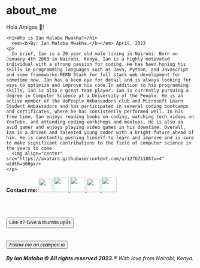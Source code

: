 # about_me
<html>
  <head>
     <p>
      Hola Amigos 👋!
    </p>
  </head>
  <body>

    <h1>Who is Ian Maloba Mwakha?</h1>
      <em><b>By: Ian Maloba Mwakha.</b></em> April, 2023
    <p>
      In brief, Ian is a 20 year old male living in Nairobi. Born on January 4th 2003 in Nairobi, Kenya. Ian is a highly motivated individual with a strong passion for coding. He has been honing his skills in programming languages such as Java, Python, and Javascript and some frameworks-MERN Stack for full stack web development for sometime now. Ian has a keen eye for detail and is always looking for ways to optimize and improve his code.In addition to his programming skills, Ian is also a great team player. Ian is currently pursuing a degree in Computer Science at a University of the People. He is an active member of the UoPeople Ambassadors club and Microsoft Learn Student Ambassadors and has participated in several coding bootcamps and certificates, where he has consistently performed well. In his free time, Ian enjoys reading books on coding, watching tech videos on YouTube, and attending coding workshops and meetups. He is also an avid gamer and enjoys playing video games in his downtime. Overall, Ian is a driven and talented young coder with a bright future ahead of him. He is constantly pushing himself to learn and improve and is sure to make significant contributions to the field of computer science in the years to come.
      <img align="center" src="https://avatars.githubusercontent.com/u/127621186?v=4" width=300px/>
    </p>
 
    
 <p>
      <b>Contact me: </b><a href="https://www.linkedin.com/in/ianmalobamwakha/" target="_blank"> <img src="https://pbs.twimg.com/profile_images/1508518003184349187/1KQYoqPY_400x400.png" width=36px/></a>
    <a href="ianmalobamwakha@gmail.com" target="_blank"> <img src="https://encrypted-tbn0.gstatic.com/images?q=tbn:ANd9GcThMp_w31QIxPkclKoeQk_LwqWqYLBVKX2cnAybUvi0gQ&s" width=40px/>
      </a><a href="https://github.com/IanMalobaMwakha" target="_blank"> <img src="https://github.githubassets.com/images/modules/logos_page/GitHub-Mark.png" width=40px/>
      </a><a href="https://api.whatsapp.com/send?phone=254746883374&text=Hello,%20this%20is%20Ian.%20Thank%20you%20for%20contacting%20me!" target="_blank"> <img src="https://pbs.twimg.com/profile_images/1318652224638124032/wrpp2Nl4_400x400.png" width=36px/>
      </a><a href="https://msng.link/o/?@malobaian=tg" target="_blank"> <img src="https://upload.wikimedia.org/wikipedia/commons/thumb/8/83/Telegram_2019_Logo.svg/800px-Telegram_2019_Logo.svg.png" width=40px/>
      </a>
    </p> 
  
    
    
<br>
<br>
<br>
<input type = "button"
       value = "Like it? Give a thumbs up👍"
       text-align = "right"
       onclick = "alert('I APPRECIATE IT, THANKS🙏!!')">
  
<br>
<br>
<br>
    <a href="https://codepen.io/ianmalobamwakha/pens/public"target="_blank"><button><em>Follow me on codepen.io</em></button></a>
<br>
<br>
<em><b> By Ian Maloba © All rights reserved 2023.®</b> With love from Nairobi, Kenya.</em>
<br>  
  </body>
</html>
